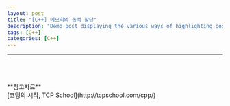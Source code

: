```yaml
---
layout: post
title: "[C++] 메모리의 동적 할당"
description: "Demo post displaying the various ways of highlighting code in Markdown."
tags: [C++]
categories: [C++]
---
```


------------------------------------------------------------------------------------------------------------
<br/>
<br/>
<br/>
**참고자료**<br/>
[코딩의 시작, TCP School](http://tcpschool.com/cpp/)
